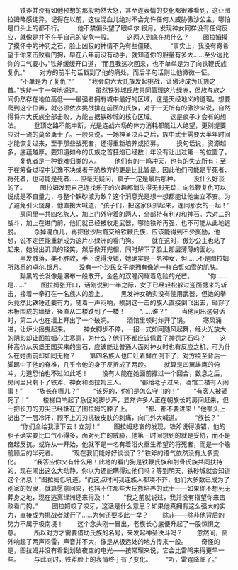 　　铁斧并没有如他预想的那般勃然大怒，甚至连表情的变化都很难看到，这让图拉姆略感诧异。记得在以前，这位混血儿绝对不会允许任何人威胁傲沙公主，哪怕是口头上的都不行。
　　他不禁偏头望了眼卓尔.银月，发现神女同样没有任何反应，就像是并不在乎自己的安危一般。
　　这两人到底在想什么？
　　图拉姆摸了摸怀中的神罚之石，脸上凶狠的神情不免有些僵硬。
　　“事实上，我没有寄希望于你来击败看门狗，早在八年前没有动手，就知道你的胆量有多大……至少远比你的口气要小，”铁斧缓缓开口道，“而且我这次回来，也不单单是为了向铁鞭氏族复仇。”
　　对方的前半句话戳到了他的痛处，而后半句话则让他微微一怔。
　　“不单是为了复仇？”
　　“我会向六大氏族发起挑战，让傲沙成为氏族之首。”铁斧一字一句地说道。
　　虽然铁砂城氏族共同管理这片绿洲，但族与族之间仍然存在地位高低——最强者拥有城中最好的区域，这是天经地义的道理。想要爬到这个位置，就必须依次挑战排在前面的氏族，对于一无所有的傲沙来说，自然得将六大氏族全部击败，方能占据铁砂城的核心区域。
　　这是疯子才会有的想法。
　　登顶之路不能中断，光是连战六场的体力消耗都能让人绝望，更别提要应对一流的莫金勇士了。一般来说，一场神圣决斗之后，族中武士需要大半年时间才能恢复过来，至于那些战死者，还得重新培养或招募。
　　换句话说，资源越多，底蕴越厚。要知道如今的氏族之首狂焰已经数十年没有让出过第一的位置了。
　　复仇者是一种很难归类的人。
　　他们有的一鸣冲天，也有的失去所有；至于在筹备过程中犹豫不决或者干脆放弃的更是比比皆是。因此他们可能是半死者、将死者，也可能是死者……但毫无疑问，疯子一定是最后那种。
　　没什么好谈的了。
　　图拉姆发现自己连找乐子的兴趣都消失得无影无踪，向铁鞭复仇可以说成是不自量力，与整个铁砂城为敌？这个消息光是想一想都能让他坐立不安。为了避免引火烧身，他直接大喊道，“孩子们，把这家伙抓起来，连同那女的一起！”
　　房间里一共四名族人，加上门外守着的两人，全部持有利刃和神石。六对二的战斗，加上在进门前，他们就已经被收走武器，哪怕铁斧再强，也不可能从此地逃脱。
　　杀掉混血儿，再把傲沙后裔交给铁鞭氏族，应该能得到不少奖励，他想，说不定还能重新成为这片小绿洲的看门狗。
　　就在这时，傲沙公主也站了起来，她发出讥讽的轻笑，然后掀开兜帽，同时解下了脸上那层薄薄的面纱。
　　黑发散落，美不胜收，手下说得没错，她确实是一名神女，但……不是图拉姆所熟悉的卓尔.银月。
　　没有一个沙民女子能拥有像她一样白皙如雪的肌肤。
　　黝黑的长发像是瀑布一般散开，金色的双瞳闪耀着危险的光芒。
　　“你……是……”
　　图拉姆张开口，话刚说到一半之际，女子已经轻松躲过迎面劈来的斩击，接着一拳打在一名族人的脸上。
　　黑发神女确实没有使用武器，但她的拳头竟然比铁锤还要有力，随着一声闷响，挨到这一击的族人直接倒飞出去，砸穿了木板围成的墙壁，径直从二楼跌到了一楼！
　　“……谁？”
　　当他问出这句话时，第二人也在墙上开出了一个破洞。
　　酒馆里顿时炸开了锅。
　　寒风涌进，让炉火摇曳起来。
　　神女脚步不停，一招一式如同随风起舞，经火光放大的阴影却让图拉姆心生寒意，为什么？他们不都应该佩戴了神罚之石吗？
　　这种高价从灰堡王国买来的宝石，应该能让普通人面对神女时也有反应之机，可为什么在她面前却如同无物？
　　第四名族人也口吐着鲜血倒下了，对方绕至背后一脚踢中了他的脊椎，几乎令他的身子反折成了两段。
　　就算是四翼雄鹰的俯冲，力道恐怕也不过如此吧！
　　没有人能在她面前撑过一个回合，数息之后，房间里只剩下了铁斧、神女和图拉姆三人。
　　“都给老子过来，酒馆二楼有人闹事！”
　　“族长在哪儿？”
　　“该死的，你们是怎么守门的！”
　　“有客人被砸死了！”
　　楼梯口响起了急促的脚步声，显然许多人正在朝族长的房间赶来，但一把长刀的刃尖已经抵在了图拉姆的脖子上。
　　“都、都不要进来！”他额头上泌出了一层冷汗，顾不上刀刃挑破皮肤的刺痛，向门外大喊道。
　　“族长？”
　　“你们全给我滚下去！立刻！”
　　图拉姆悲哀的发现，铁斧说得没错，他的胆子确实要比口气小得多，面对死亡的威胁，他第一时间想到的就是妥协，而不是奋起反抗。或许从一开始，他就不是一名有着浴火重生希望的将死者，而是一个瞻前顾后的半死者。
　　“现在我们能好好谈谈了？”铁斧的语气依然没有太多变化。
　　“我答应你又有什么用！此地的看门狗是铁鞭氏族和削骨氏族共同扶持的，现在闹出这么大动静，你以为还能瞒得过他们吗？等到明天，铁砂城就会知道这个消息！”图拉姆低吼道，“而这点时间我连族人都凑不齐，他们大多数已成为了别家的奴隶，就算愿意回来，也挡不住那些大氏族培养的武士——如果你不想死无葬身之地，现在逃离绿洲还来得及！”
　　“我之前就说过，我并没有指望你来击败看门狗。”
　　图拉姆咬了咬牙，这话是什么意思？如果他真拥有这么强大的实力，直接成为挑战者就行了……为何还要多此一举？
　　除非——除非他背后的势力不属于极南境！
　　这个念头刚一冒出，老族长心底便升起了一股惊惧之意。
　　所以对方才需要借助氏族的名号，来发起神圣决斗吗？
　　忽然间，窗外响起了两声闷雷，声音并不大，像是从极远处的地方传来一般。
　　奇怪的是，图拉姆并没有看到划破夜空的电光——按常理来说，它会比雷鸣来得更早一些。
　　与此同时，铁斧脸上的表情终于有了变化。
　　“听，雷霆降临了。”
